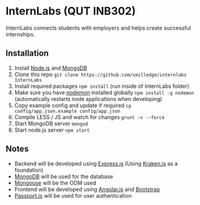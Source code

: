 InternLabs (QUT INB302)
==========

InternLabs connects students with employers and helps create successful internships.


## Installation
1. Install [Node.js](http://nodejs.org/) and [MongoDB](https://www.mongodb.org/)
2. Clone this repo `git clone https://github.com/smilledge/internlabs InternLabs`
3. Install required packages `npm install` (run inside of InternLabs folder)
4. Make sure you have [nodemon](https://github.com/remy/nodemon) installed globally `npm install -g nodemon` (automatically restarts node applications when developing)
5. Copy example config and update if required `cp config/app.json.example config/app.json`
6. Compile LESS / JS and watch for changes `grunt -v --force`
8. Start MongoDB server `mongod`
9. Start node.js server `npm start`


## Notes
 - Backend will be developed using [Express.js](http://expressjs.com/) (Using [Kraken.js](http://krakenjs.com/) as a foundation)
 - [MongoDB](https://www.mongodb.org/) will be used for the database
 - [Mongoose](http://mongoosejs.com/) will be the ODM used 
 - Frontend will be developed using [Angular.js](http://angularjs.org/) and [Bootstrap](http://getbootstrap.com/)
 - [Passport.js](http://passportjs.org/) will be used for user authentication
